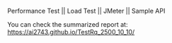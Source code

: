 Performance Test || Load Test || JMeter || Sample API

You can check the summarized report at: https://ai2743.github.io/TestRq_2500_10_10/
